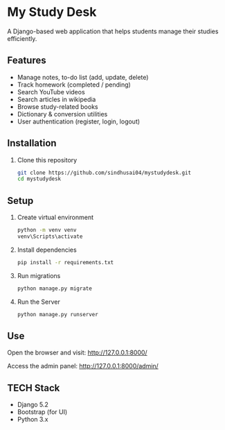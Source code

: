 # My Study Desk

A Django-based web application that helps students manage their studies efficiently.

## Features
- Manage notes, to-do list (add, update, delete)
- Track homework (completed / pending)
- Search YouTube videos
- Search articles in wikipedia
- Browse study-related books
- Dictionary & conversion utilities
- User authentication (register, login, logout)

## Installation

1. Clone this repository
   ```bash
   git clone https://github.com/sindhusai04/mystudydesk.git
   cd mystudydesk

## Setup
1. Create virtual environment
   ```bash
   python -m venv venv
   venv\Scripts\activate

2. Install dependencies
   ```bash
   pip install -r requirements.txt

3. Run migrations
   ```bash
   python manage.py migrate

4. Run the Server
   ```bash
   python manage.py runserver

## Use
Open the browser and visit: http://127.0.0.1:8000/

Access the admin panel: http://127.0.0.1:8000/admin/

## TECH Stack
- Django 5.2
- Bootstrap (for UI)
- Python 3.x

